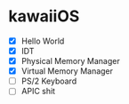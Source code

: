 # kawaiiOS
- [x] Hello World
- [x] IDT
- [x] Physical Memory Manager
- [x] Virtual Memory Manager
- [ ] PS/2 Keyboard
- [ ] APIC shit
